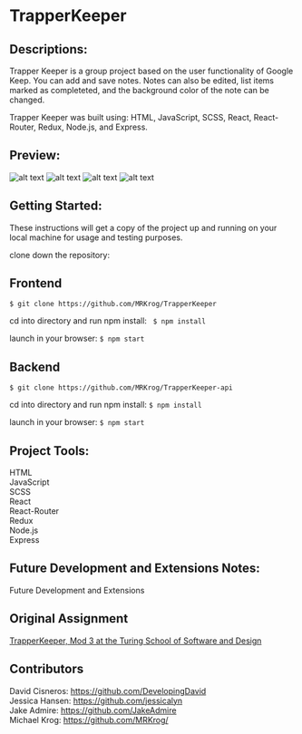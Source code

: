 # TrapperKeeper

## Descriptions:

Trapper Keeper is a group project based on the user functionality of Google Keep. You can add and save notes. Notes can also be edited, list items marked as completeted, and the background color of the note can be changed. 

Trapper Keeper was built using: HTML, JavaScript, SCSS, React, React-Router, Redux, Node.js, and Express.

## Preview:

<img src="" alt="alt text">
<img src="" alt="alt text">
<img src="" alt="alt text">
<img src="" alt="alt text">


## Getting Started:

These instructions will get a copy of the project up and running on your local machine for usage and testing purposes.

clone down the repository:

## Frontend
```
$ git clone https://github.com/MRKrog/TrapperKeeper
```

cd into directory and run npm install: ``` $ npm install```

launch in your browser: ``` $ npm start ```

## Backend
```
$ git clone https://github.com/MRKrog/TrapperKeeper-api
```

cd into directory and run npm install: ``` $ npm install ```

launch in your browser: ``` $ npm start ```

## Project Tools:
HTML\
JavaScript\
SCSS\
React\
React-Router\
Redux\
Node.js\
Express

## Future Development and Extensions Notes:

Future Development and Extensions


## Original Assignment
[TrapperKeeper, Mod 3 at the Turing School of Software and Design](http://frontend.turing.io/projects/trapper-keeper.html)

## Contributors
David Cisneros: https://github.com/DevelopingDavid \
Jessica Hansen: https://github.com/jessicalyn \
Jake Admire: https://github.com/JakeAdmire \
Michael Krog: https://github.com/MRKrog/
